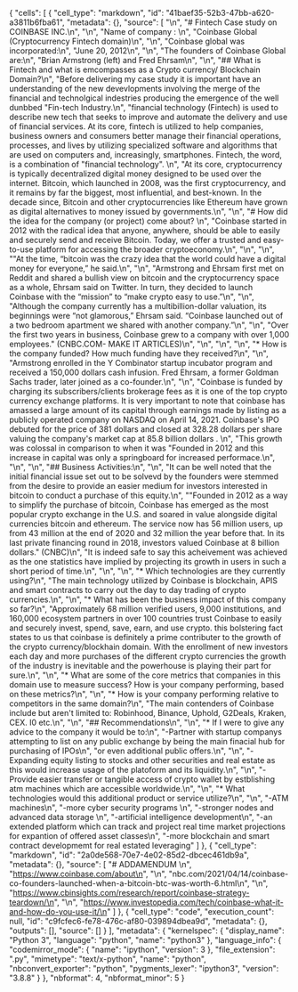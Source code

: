{
 "cells": [
  {
   "cell_type": "markdown",
   "id": "41baef35-52b3-47bb-a620-a3811b6fba61",
   "metadata": {},
   "source": [
    "\n",
    "# Fintech Case study on COINBASE INC.\n",
    "\n",
    "Name of company : \n",
    "Coinbase Global (Cryptocurrency Fintech domain)\n",
    "\n",
    "Coinbase global was incorporated:\n",
    "June 20, 2012\n",
    "\n",
    "The founders of Coinbase Global are:\n",
    "Brian Armstrong (left) and Fred Ehrsam\n",
    "\n",
    "## What is Fintech and what is emcompasses as a Crypto currency/ Blockchain Domain?\n",
    "Before delivering my case study it is important have an understanding of the new devevlopments involving the merge of the financial and technolgical indestries producing the emergence of the well dunbbed \"Fin-tech Industry.\n",
    "financial technology (Fintech) is used to describe new tech that seeks to improve and automate the delivery and use of financial services. ​​​At its core, fintech is utilized to help companies, business owners and consumers better manage their financial operations, processes, and lives by utilizing specialized software and algorithms that are used on computers and, increasingly, smartphones. Fintech, the word, is a combination of \"financial technology\". \n",
    "At its core, cryptocurrency is typically decentralized digital money designed to be used over the internet. Bitcoin, which launched in 2008, was the first cryptocurrency, and it remains by far the biggest, most influential, and best-known. In the decade since, Bitcoin and other cryptocurrencies like Ethereum have grown as digital alternatives to money issued by governments.\n",
    "\n",
    "# How did the idea for the company (or project) come about? \n",
    "Coinbase started in 2012 with the radical idea that anyone, anywhere, should be able to easily and securely send and receive Bitcoin. Today, we offer a trusted and easy-to-use platform for accessing the broader cryptoeconomy.\n",
    "\n",
    "\n",
    "\"At the time, “bitcoin was the crazy idea that the world could have a digital money for everyone,” he said.\n",
    "\n",
    "Armstrong and Ehrsam first met on Reddit and shared a bullish view on bitcoin and the cryptocurrency space as a whole, Ehrsam said on Twitter. In turn, they decided to launch Coinbase with the “mission” to “make crypto easy to use.”\n",
    "\n",
    "Although the company currently has a multibillion-dollar valuation, its beginnings were “not glamorous,” Ehrsam said. “Coinbase launched out of a two bedroom apartment we shared with another company.”\n",
    "\n",
    "Over the first two years in business, Coinbase grew to a company with over 1,000 employees.\" (CNBC.COM- MAKE IT ARTICLES)\n",
    "\n",
    "\n",
    "\n",
    "* How is the company funded? How much funding have they received?\n",
    "\n",
    "Armstrong enrolled in the Y Combinator startup incubator program and received a 150,000 dollars cash infusion. Fred Ehrsam, a former Goldman Sachs trader, later joined as a co-founder.\n",
    "\n",
    "Coinbase is funded by charging its subscribers/clients brokerage fees as it is one of the top crypto currency exchange platforms. It is very important to note that coinbase has amassed a large amount of its capital through earnings made by listing as a publicly operated company on NASDAQ on April 14, 2021. Coinbase's IPO debuted for the price of 381 dollars and closed at 328.28 dollars per share valuing the company's market cap at 85.8 billion dollars . \n",
    "This growth was colossal in comparison to when it was \"Founded in 2012 and this increase in capital was only a springboard for increased performace.\n",
    "\n",
    "\n",
    "## Business Activities:\n",
    "\n",
    "It can be well noted that the initial financial issue set out to be solvevd by the founders were stemmed from the desire to provide an easier medium for investors interested in bitcoin to conduct a purchase of this equity.\n",
    "\"Founded in 2012 as a way to simplify the purchase of bitcoin, Coinbase has emerged as the most popular crypto exchange in the U.S. and soared in value alongside digital currencies bitcoin and ethereum. The service now has 56 million users, up from 43 million at the end of 2020 and 32 million the year before that. In its last private financing round in 2018, investors valued Coinbase at 8 billion dollars.\" (CNBC)\n",
    "It is indeed safe to say this acheivement was achieved as the one statistics have implied by projecting its growth in users in such a short period of time.\n",
    "\n",
    "\n",
    "* Which technologies are they currently using?\n",
    "The main technology utilized by Coinbase is blockchain, APIS and smart contracts to carry out the day to day trading of crypto currencies.\n",
    "\n",
    "* What has been the business impact of this company so far?\n",
    "Approximately 68 million verified users, 9,000 institutions, and 160,000 ecosystem partners in over 100 countries trust Coinbase to easily and securely invest, spend, save, earn, and use crypto. this bolstering fact states to us that coinbase is definitely a prime contributer to the growth of the crypto currency/blockhain domain. With the enrollment of new investors each day and more purchases of the different crypto currencies the growth of the industry is inevitable and the powerhouse is playing their part for sure.\n",
    "\n",
    "* What are some of the core metrics that companies in this domain use to measure success? How is your company performing, based on these metrics?\n",
    "\n",
    "* How is your company performing relative to competitors in the same domain?\n",
    "The main contenders of Coinbase include but aren't limited to: Robinhood, Binance, Uphold, G2Deals, Kraken, CEX. I0 etc.\n",
    "\n",
    "## Recommendations\n",
    "\n",
    "* If I were to give any advice to the company it would be to:\n",
    "-Partner with startup companys attempting to list on any public exchange by being the main finacial hub for purchasing of IPOs\n",
    "or even additional public offers.\n",
    "\n",
    "-Expanding equity listing to stocks and other securities and real estate as this would increase usage of the platoform and its liquidity.\n",
    "\n",
    "-Provide easier transfer or tangible access of crypto wallet by estblishing atm machines which are accessible worldwide.\n",
    "\n",
    "* What technologies would this additional product or service utilize?\n",
    "\n",
    "-ATM machines\n",
    "-more cyber security programs \n",
    "-stronger nodes and advanced data storage \n",
    "-artificial intelligence development\n",
    "-an extended platform which can track and project real time market projections for expantion of offered asset classes\n",
    "-more blockchain and smart contract developmemt for real estated leveraging"
   ]
  },
  {
   "cell_type": "markdown",
   "id": "2a0de568-70e7-4e02-85d2-dbcec461db9a",
   "metadata": {},
   "source": [
    "# ADDAMENDUM \n",
    "https://www.coinbase.com/about\n",
    "\n",
    "nbc.com/2021/04/14/coinbase-co-founders-launched-when-a-bitcoin-btc-was-worth-6.html\n",
    "\n",
    "https://www.cbinsights.com/research/report/coinbase-strategy-teardown/\n",
    "\n",
    "https://www.investopedia.com/tech/coinbase-what-it-and-how-do-you-use-it/\n"
   ]
  },
  {
   "cell_type": "code",
   "execution_count": null,
   "id": "c9fcfec6-fe78-476c-af80-039894dbea9d",
   "metadata": {},
   "outputs": [],
   "source": []
  }
 ],
 "metadata": {
  "kernelspec": {
   "display_name": "Python 3",
   "language": "python",
   "name": "python3"
  },
  "language_info": {
   "codemirror_mode": {
    "name": "ipython",
    "version": 3
   },
   "file_extension": ".py",
   "mimetype": "text/x-python",
   "name": "python",
   "nbconvert_exporter": "python",
   "pygments_lexer": "ipython3",
   "version": "3.8.8"
  }
 },
 "nbformat": 4,
 "nbformat_minor": 5
}
